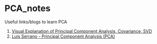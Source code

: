 # PCA_notes
Useful links/blogs to learn PCA


1) [Visual Explanation of Principal Component Analysis, Covariance, SVD](https://www.youtube.com/watch?v=5HNr_j6LmPc)
2) [Luis Serrano - Principal Component Analysis (PCA)](https://www.youtube.com/watch?v=g-Hb26agBFg)
